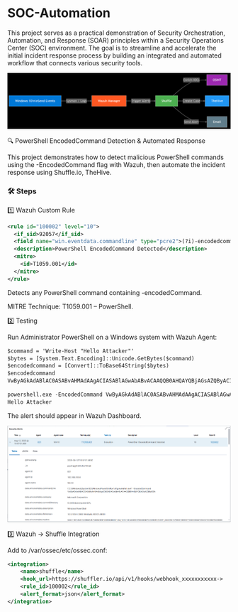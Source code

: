 # SOC-Automation
This project serves as a practical demonstration of Security Orchestration, Automation, and Response (SOAR) principles within a Security Operations Center (SOC) environment. The goal is to streamline and accelerate the initial incident response process by building an integrated and automated workflow that connects various security tools.

![SOC Automation Diagram](Security%20Analysis%20Automation/Diagram-SOC.png)

🔍 PowerShell EncodedCommand Detection & Automated Response

This project demonstrates how to detect malicious PowerShell commands using the -EncodedCommand flag with Wazuh, then automate the incident response using Shuffle.io, TheHive.

### 🛠 Steps

1️⃣ Wazuh Custom Rule 

```xml
<rule id="100002" level="10">
  <if_sid>92057</if_sid>
  <field name="win.eventdata.commandline" type="pcre2">(?i)-encodedcommand</field>
  <description>PowerShell EncodedCommand Detected</description>
  <mitre>
    <id>T1059.001</id>
  </mitre>
</rule>
```
Detects any PowerShell command containing -encodedCommand.

MITRE Technique: T1059.001 – PowerShell.

2️⃣ Testing

Run Administrator PowerShell on a Windows system with Wazuh Agent:

```xml
$command = 'Write-Host "Hello Attacker"'
$bytes = [System.Text.Encoding]::Unicode.GetBytes($command)
$encodedcommand = [Convert]::ToBase64String($bytes)
$encodedcommand
VwByAGkAdABlAC0ASABvAHMAdAAgACIASABlAGwAbABvACAAQQB0AHQAYQBjAGsAZQByACIA
```
```xml
powershell.exe -EncodedCommand VwByAGkAdABlAC0ASABvAHMAdAAgACIASABlAGwAbABvACAAQQB0AHQAYQBjAGsAZQByACIA
Hello Attacker
```

The alert should appear in Wazuh Dashboard.

![SOC Automation Diagram](Security%20Analysis%20Automation/Wazuh-alert.PNG)

3️⃣ Wazuh → Shuffle Integration

Add to /var/ossec/etc/ossec.conf:

```xml
<integration>
    <name>shuffle</name>
    <hook_url>https://shuffler.io/api/v1/hooks/webhook_xxxxxxxxxxx->
    <rule_id>100002</rule_id>
    <alert_format>json</alert_format>
</integration>
```
